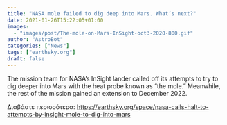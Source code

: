 ```yaml
---
title: "NASA mole failed to dig deep into Mars. What’s next?"
date: 2021-01-26T15:22:05+01:00
images:
  - "images/post/The-mole-on-Mars-InSight-oct3-2020-800.gif"
author: "AstroBot"
categories: ["News"]
tags: ["earthsky.org"]
draft: false
---
```


The mission team for NASA’s InSight lander called off its attempts to try to dig deeper into Mars with the heat probe known as “the mole.” Meanwhile, the rest of the mission gained an extension to December 2022.

Διαβάστε περισσότερα: https://earthsky.org/space/nasa-calls-halt-to-attempts-by-insight-mole-to-dig-into-mars
